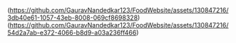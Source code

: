 
(https://github.com/GauravNandedkar123/FoodWebsite/assets/130847216/3db40e61-1057-43eb-8008-069cf8698328)
(https://github.com/GauravNandedkar123/FoodWebsite/assets/130847216/54d2a7ab-e372-4066-b8d9-a03a236ff466) 


